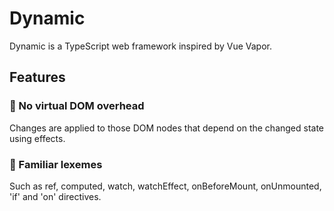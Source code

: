# Dynamic
Dynamic is a TypeScript web framework inspired by Vue Vapor.

## Features
### 🍃 No virtual DOM overhead
Changes are applied to those DOM nodes that depend on the changed state using effects.
### 🤗 Familiar lexemes
Such as ref, computed, watch, watchEffect, onBeforeMount, onUnmounted, 'if' and 'on' directives.
